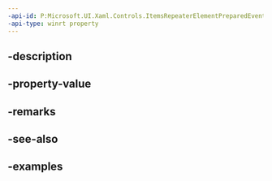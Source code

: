 ```yaml
---
-api-id: P:Microsoft.UI.Xaml.Controls.ItemsRepeaterElementPreparedEventArgs.Element
-api-type: winrt property
---
```


## -description

## -property-value

## -remarks

## -see-also

## -examples

